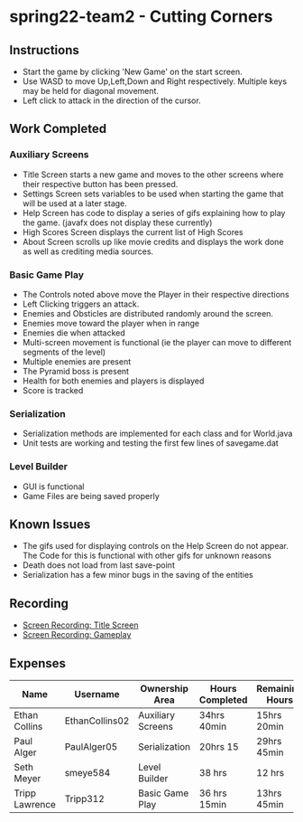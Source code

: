 # spring22-team2 - Cutting Corners
## Instructions
* Start the game by clicking 'New Game' on the start screen.
* Use WASD to move Up,Left,Down and Right respectively. Multiple keys may be held for diagonal movement.
* Left click to attack in the direction of the cursor.
## Work Completed
### Auxiliary Screens
* Title Screen starts a new game and moves to the other screens where their respective button has been pressed.
* Settings Screen sets variables to be used when starting the game that will be used at a later stage.
* Help Screen has code to display a series of gifs explaining how to play the game. (javafx does not display these currently)
* High Scores Screen displays the current list of High Scores
* About Screen scrolls up like movie credits and displays the work done as well as crediting media sources.

### Basic Game Play
* The Controls noted above move the Player in their respective directions
* Left Clicking triggers an attack.
* Enemies and Obsticles are distributed randomly around the screen.
* Enemies move toward the player when in range
* Enemies die when attacked
* Multi-screen movement is functional (ie the player can move to different segments of the level)
* Multiple enemies are present
* The Pyramid boss is present
* Health for both enemies and players is displayed
* Score is tracked

### Serialization
* Serialization methods are implemented for each class and for World.java
* Unit tests are working and testing the first few lines of savegame.dat

### Level Builder
* GUI is functional
* Game Files are being saved properly

## Known Issues
* The gifs used for displaying controls on the Help Screen do not appear. The Code for this is functional with other gifs for unknown reasons
* Death does not load from last save-point
* Serialization has a few minor bugs in the saving of the entities
## Recording
* [Screen Recording: Title Screen](https://youtu.be/pOgFQCrmpjg)
* [Screen Recording: Gameplay](https://youtu.be/HDGT9HjBVqo)
## Expenses
|Name|Username|Ownership Area|Hours Completed|Remaining Hours|Journal|
|---|---|---|---|----|---|
|Ethan Collins|EthanCollins02|Auxiliary Screens|34hrs 40min|15hrs 20min|[Ethan's Journal](https://github.com/bjucps209/spring22-team2/wiki/EthanJournal)|
|Paul Alger|PaulAlger05|Serialization|20hrs 15|29hrs 45min|[Paul's Journal](https://github.com/bjucps209/spring22-team2/wiki/PaulJournal)|
|Seth Meyer|smeye584|Level Builder|38 hrs|12 hrs|[Seth's Journal](https://github.com/bjucps209/spring22-team2/wiki/SethJournal)|
|Tripp Lawrence|Tripp312|Basic Game Play|36 hrs 15min|13hrs 45min|[Tripp's Journal](https://github.com/bjucps209/spring22-team2/wiki/TrippJournal)|
